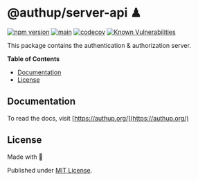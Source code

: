 # @authup/server-api ♟

[![npm version](https://badge.fury.io/js/@authup%2Fserver-api.svg)](https://badge.fury.io/js/@authup%2Fserver-api)
[![main](https://github.com/authup/authup/actions/workflows/main.yml/badge.svg)](https://github.com/authup/authup/actions/workflows/main.yml)
[![codecov](https://codecov.io/gh/authup/authup/branch/master/graph/badge.svg?token=FHE347R1NW)](https://codecov.io/gh/authup/authup)
[![Known Vulnerabilities](https://snyk.io/test/github/authup/authup/badge.svg)](https://snyk.io/test/github/authup/authup)

This package contains the authentication & authorization server.

**Table of Contents**

- [Documentation](#documentation)
- [License](#license)

  
## Documentation

To read the docs, visit [https://authup.org/](https://authup.org/)

## License

Made with 💚

Published under [MIT License](./LICENSE).
